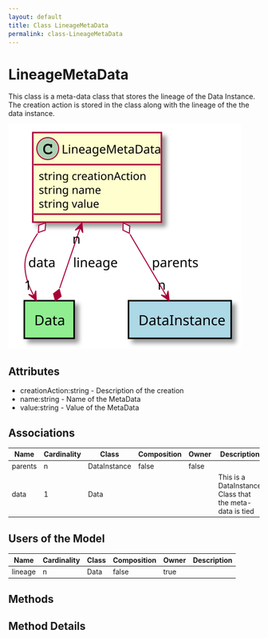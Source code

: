 ```yaml
---
layout: default
title: Class LineageMetaData
permalink: class-LineageMetaData
---
```


# LineageMetaData

This class is a meta-data class that stores the lineage of the Data Instance. The creation action is stored in the class along with the lineage of the the data instance.

![Logical Diagram](./logical.svg)

## Attributes

* creationAction:string - Description of the creation
* name:string - Name of the MetaData
* value:string - Value of the MetaData


## Associations

| Name | Cardinality | Class | Composition | Owner | Description |
| --- | --- | --- | --- | --- | --- |
| parents | n | DataInstance | false | false |  |
| data | 1 | Data |  |  | This is a DataInstance Class that the meta-data is tied |


## Users of the Model

| Name | Cardinality | Class | Composition | Owner | Description |
| --- | --- | --- | --- | --- | --- |
| lineage | n | Data | false | true |  |





## Methods


<h2>Method Details</h2>
    

